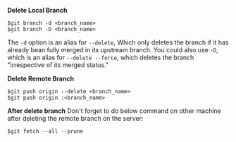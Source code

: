 **Delete Local Branch**
```
$git branch -d <branch_name>
$git branch -D <branch_name>
```
The ```-d``` option is an alias for ```--delete```, Which only deletes the branch if it has already bean fully merged in its upstream branch. You could also use ```-D```, which is an alias for ```--delete --force```, which deletes the branch "irrespective of its merged status."

**Delete Remote Branch**
```
$git push origin --delete <branch_name>
$git push origin :<branch_name>
```

**After delete branch**
Don't forget to do below command on other machine after deleting the remote branch on the server:
```
$git fetch --all --prune
```
```
